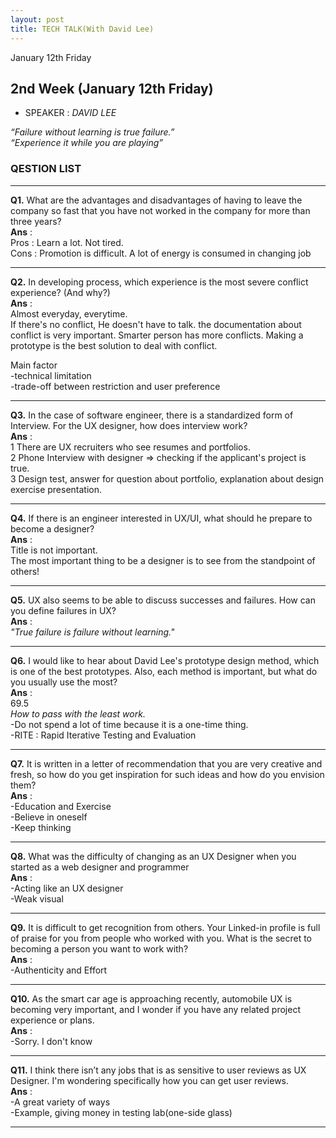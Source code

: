 ```yaml
---
layout: post
title: TECH TALK(With David Lee)
---
```


January 12th Friday<br>

## 2nd Week (January 12th Friday)
- SPEAKER : *DAVID LEE* 

*“Failure without learning is true failure.”* <br>
*“Experience it while you are playing”* <br>

### QESTION LIST <br> 

***

**Q1.** What are the advantages and disadvantages of having to leave the company so fast that you have not worked in the company for more than three years?<br> 
**Ans** : <br>
Pros : Learn a lot. Not tired. <br>
Cons : Promotion is difficult. A lot of energy is consumed in changing job
 <br> 

***

**Q2.** In developing process, which experience is the most severe conflict experience?
(And why?)<br>
**Ans** :  <br> 
Almost everyday, everytime.<br>
If there's no conflict, He doesn't have to talk. the documentation about conflict is very important. Smarter person has more conflicts. Making a prototype is the best solution to deal with conflict.<br>

Main factor<br>
-technical limitation<br>
-trade-off between restriction and user preference<br>

***

**Q3.** In the case of software engineer, there is a standardized form of Interview. For the UX designer, how does interview work? <br>
**Ans** : <br> 
1 There are UX recruiters who see resumes and portfolios.<br>
2 Phone Interview with designer => checking if the applicant's project is true.<br>
3 Design test, answer for question about portfolio, explanation about design exercise presentation.

***

**Q4.** If there is an engineer interested in UX/UI, what should he prepare to become a
designer?
<br>
**Ans** : <br> 
Title is not important. <br>
The most important thing to be a designer is to see from the standpoint of others!

***

**Q5.** UX also seems to be able to discuss successes and failures. How can you define failures in UX?<br>
**Ans** : <br> 
*"True failure is failure without learning."*<br>

***

**Q6.** I would like to hear about David Lee's prototype design method, which is one of the best prototypes. Also, each method is important, but what do you usually use the   most?<br>
**Ans** : <br> 
69.5 <br>
*How to pass with the least work.*<br>
-Do not spend a lot of time because it is a one-time thing. <br>
-RITE : Rapid Iterative Testing and Evaluation 

***

**Q7.** It is written in a letter of recommendation that you are very creative and fresh, so how do you get inspiration for such ideas and how do you envision them?<br>
**Ans** : <br> 
-Education and Exercise<br>
-Believe in oneself<br>
-Keep thinking<br>

***

**Q8.** What was the difficulty of changing as an UX Designer when you started as a web designer and programmer<br>
**Ans** : <br> 
-Acting like an UX designer <br>
-Weak visual <br>

***

**Q9.** It is difficult to get recognition from others. Your Linked-in profile is full of praise for you from people who worked with you. What is the secret to becoming a person you want to work with?<br>
**Ans** : <br> 
-Authenticity and Effort<br>

***

**Q10.** As the smart car age is approaching recently, automobile UX is becoming very important, and I wonder if you have any related project experience or plans.<br>
**Ans** : <br> 
-Sorry. I don't know

***

**Q11.** I think there isn’t any jobs that is as sensitive to user reviews as UX Designer. I'm wondering specifically how you can get user reviews.<br>
**Ans** : <br> 
-A great variety of ways <br>
-Example, giving money in testing lab(one-side glass)<br>

***